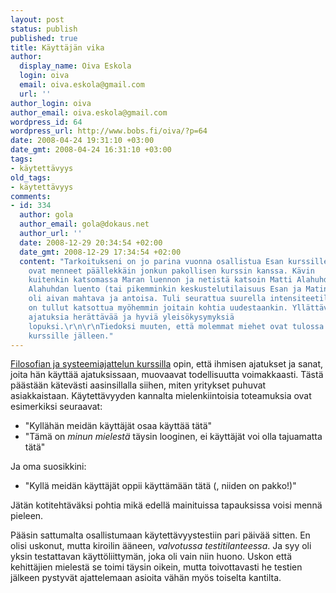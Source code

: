 ```yaml
---
layout: post
status: publish
published: true
title: Käyttäjän vika
author:
  display_name: Oiva Eskola
  login: oiva
  email: oiva.eskola@gmail.com
  url: ''
author_login: oiva
author_email: oiva.eskola@gmail.com
wordpress_id: 64
wordpress_url: http://www.bobs.fi/oiva/?p=64
date: 2008-04-24 19:31:10 +03:00
date_gmt: 2008-04-24 16:31:10 +03:00
tags:
- käytettävyys
old_tags:
- käytettävyys
comments:
- id: 334
  author: gola
  author_email: gola@dokaus.net
  author_url: ''
  date: 2008-12-29 20:34:54 +02:00
  date_gmt: 2008-12-29 17:34:54 +02:00
  content: "Tarkoitukseni on jo parina vuonna osallistua Esan kurssille, mutta aikataulut
    ovat menneet päällekkäin jonkun pakollisen kurssin kanssa. Kävin
    kuitenkin katsomassa Maran luennon ja netistä katsoin Matti Alahuhdan luennon.
    Alahuhdan luento (tai pikemminkin keskustelutilaisuus Esan ja Matin välillä)
    oli aivan mahtava ja antoisa. Tuli seurattua suurella intensiteetillä ja
    on tullut katsottua myöhemmin joitain kohtia uudestaankin. Yllättävän
    ajatuksia herättävää ja hyviä yleisökysymyksiä
    lopuksi.\r\n\r\nTiedoksi muuten, että molemmat miehet ovat tulossa ensi keväänkin
    kurssille jälleen."
---
```

<p><a href="http://oivaeskola.fi/2008/04/03/filosofia-ja-systeemiajattelu/">Filosofian ja systeemiajattelun kurssilla</a> opin, että ihmisen ajatukset ja sanat, joita hän käyttää ajatuksissaan, muovaavat todellisuutta voimakkaasti. Tästä päästään kätevästi aasinsillalla siihen, miten yritykset puhuvat asiakkaistaan. Käytettävyyden kannalta mielenkiintoisia toteamuksia ovat esimerkiksi seuraavat:</p>
<ul>
<li>"Kyllähän meidän käyttäjät osaa käyttää tätä"</li>
<li>"Tämä on <em>minun mielestä</em> täysin looginen, ei käyttäjät voi olla tajuamatta tätä"</li>
</ul>
<p>Ja oma suosikkini:</p>
<ul>
<li>"Kyllä meidän käyttäjät oppii käyttämään tätä (, niiden on pakko!)"</li>
</ul>
<p>Jätän kotitehtäväksi pohtia mikä edellä mainituissa tapauksissa voisi mennä pieleen.</p>
<p>Pääsin sattumalta osallistumaan käytettävyystestiin pari päivää sitten. En olisi uskonut, mutta kiroilin ääneen, <em>valvotussa testitilanteessa</em>. Ja syy oli yksin testattavan käyttöliittymän, joka oli vain niin huono. Uskon että kehittäjien mielestä se toimi täysin oikein, mutta toivottavasti he testien jälkeen pystyvät ajattelemaan asioita vähän myös toiselta kantilta.</p>
